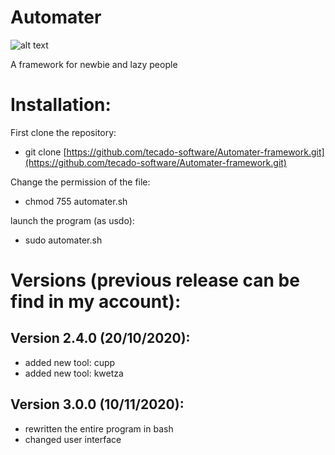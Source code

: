 # Automater

![alt text](https://github.com/tecado-software/Automater-framework/blob/main/Example/logo.png "Automater logo")

A framework for newbie and lazy people

# Installation:

First clone the repository:

* git clone [https://github.com/tecado-software/Automater-framework.git](https://github.com/tecado-software/Automater-framework.git)

Change the permission of the file:

* chmod 755 automater.sh

launch the program (as usdo):

* sudo automater.sh

# Versions (previous release can be find in my account):

## Version 2.4.0 (20/10/2020):

* added new tool: cupp
* added new tool: kwetza

## Version 3.0.0 (10/11/2020):

* rewritten the entire program in bash
* changed user interface
